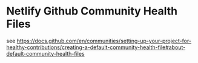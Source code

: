 # Netlify Github Community Health Files
see https://docs.github.com/en/communities/setting-up-your-project-for-healthy-contributions/creating-a-default-community-health-file#about-default-community-health-files
